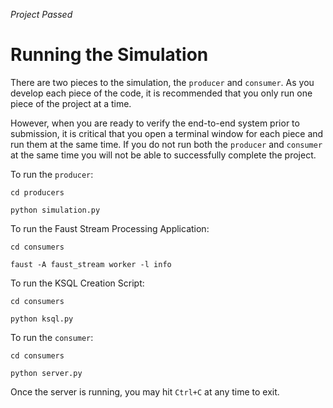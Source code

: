 _Project Passed_


# Running the Simulation
There are two pieces to the simulation, the `producer` and `consumer`. As you develop each piece of the code, it is recommended that you only run one piece of the project at a time.

However, when you are ready to verify the end-to-end system prior to submission, it is critical that you open a terminal window for each piece and run them at the same time. If you do not run both the `producer` and `consumer` at the same time you will not be able to successfully complete the project.

To run the `producer`:

`cd producers`

`python simulation.py`

To run the Faust Stream Processing Application:

`cd consumers`

`faust -A faust_stream worker -l info`

To run the KSQL Creation Script:

`cd consumers`

`python ksql.py`

To run the `consumer`:

`cd consumers`

`python server.py`

Once the server is running, you may hit `Ctrl+C` at any time to exit.